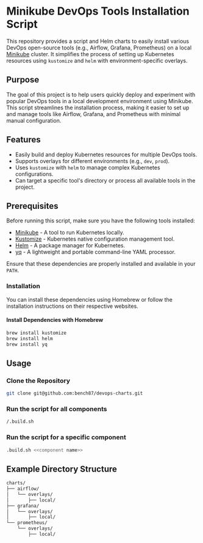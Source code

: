 # Minikube DevOps Tools Installation Script

This repository provides a script and Helm charts to easily install various DevOps open-source tools (e.g., Airflow, Grafana, Prometheus) on a local [Minikube](https://minikube.sigs.k8s.io/docs/) cluster. It simplifies the process of setting up Kubernetes resources using `kustomize` and `helm` with environment-specific overlays.

## Purpose

The goal of this project is to help users quickly deploy and experiment with popular DevOps tools in a local development environment using Minikube. This script streamlines the installation process, making it easier to set up and manage tools like Airflow, Grafana, and Prometheus with minimal manual configuration.

## Features

- Easily build and deploy Kubernetes resources for multiple DevOps tools.
- Supports overlays for different environments (e.g., `dev`, `prod`).
- Uses `kustomize` with `helm` to manage complex Kubernetes configurations.
- Can target a specific tool's directory or process all available tools in the project.

## Prerequisites

Before running this script, make sure you have the following tools installed:

- [Minikube](https://minikube.sigs.k8s.io/docs/) - A tool to run Kubernetes locally.
- [Kustomize](https://kustomize.io/) - Kubernetes native configuration management tool.
- [Helm](https://helm.sh/) - A package manager for Kubernetes.
- [yq](https://github.com/mikefarah/yq) - A lightweight and portable command-line YAML processor.

Ensure that these dependencies are properly installed and available in your `PATH`.

### Installation

You can install these dependencies using Homebrew or follow the installation instructions on their respective websites.

#### Install Dependencies with Homebrew
```bash
brew install kustomize
brew install helm
brew install yq
```

## Usage
### Clone the Repository
```bash
git clone git@github.com:bench87/devops-charts.git
```
### Run the script for all components
```bash
/.build.sh
```
### Run the script for a specific component
```bash
.build.sh <<component name>>
```
## Example Directory Structure
```bash
charts/
├── airflow/
│   └── overlays/
│       ├── local/
├── grafana/
│   └── overlays/
│       ├── local/
└── prometheus/
    └── overlays/
        ├── local/
```
